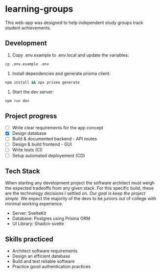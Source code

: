 # learning-groups

This web-app was designed to help independent study groups track student achievements.

## Development

1. Copy .env.example to .env.local and update the variables:

```bash
cp .env.example .env
```

1. Install dependencies and generate prisma client:

```bash
npm install && npx prisma generate
```

1. Start the dev server:

```bash
npm run dev
```

## Project progress

- [ ] Write clear requirements for the app concept
- [x] Design database
- [ ] Build & documented backend - API routes
- [ ] Design & build frontend - GUI
- [ ] Write tests (CI)
- [ ] Setup automated deployement (CD)

## Tech Stack

When starting any development project the software architect must weigh the expected tradeoffs from any given stack. For this specific build, these are the technology decisions I settled on. _Our goal is keep the project simple._ We expect the majority of the devs to be juniors out of college with minimal working experience.

- Server: SvelteKit
- Database: Postgres using Prisma ORM
- UI Library: Shadcn-svelte

## Skills practiced

- Architect software requirements
- Design an efficient database
- Build and test reliable software
- Practice good authentication practices
